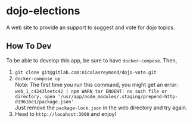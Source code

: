# dojo-elections

A web site to provide an support to suggest and vote for dojo topics.


## How To Dev
To be able to develop this app, be sure to have `docker-compose`. Then,
  1. `git clone git@gitlab.com:nicolasreymond/dojo-vote.git`
  2. `docker-compose up`  
     Note: The first time you run this command, you might get an error:  
     `web_1_c4243leetc42 | npm WARN tar ENOENT: no such file or directory, open '/usr/app/node_modules/.staging/prepend-http-d1961be1/package.json'`  
     Just remove the `package-lock.json` in the web directory and try again.
  3. Head to `http://locahost:3000` and enjoy!
